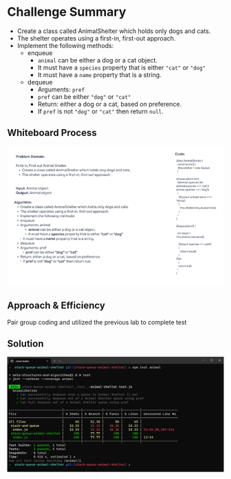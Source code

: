 # Challenge Summary

- Create a class called AnimalShelter which holds only dogs and cats.
- The shelter operates using a first-in, first-out approach.
- Implement the following methods:
  - enqueue
    - `animal` can be either a dog or a cat object.
    - It must have a `species` property that is either `"cat"` or `"dog"`
    - It must have a `name` property that is a string.
  - dequeue
    - Arguments: `pref`
    - `pref` can be either `"dog"` or `"cat"`
    - Return: either a dog or a cat, based on preference.
    - If `pref` is not `"dog"` or `"cat"` then return `null`.


## Whiteboard Process

![stack-queue-animal-shelter white board](/javascript/assets/codechallenge12.png)

## Approach & Efficiency

Pair group coding and utilized the previous lab to complete test

## Solution

![tests](/javascript/assets/CC12.png)

